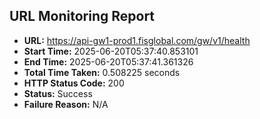 ## URL Monitoring Report

- **URL:** https://api-gw1-prod1.fisglobal.com/gw/v1/health
- **Start Time:** 2025-06-20T05:37:40.853101
- **End Time:** 2025-06-20T05:37:41.361326
- **Total Time Taken:** 0.508225 seconds
- **HTTP Status Code:** 200
- **Status:** Success
- **Failure Reason:** N/A
